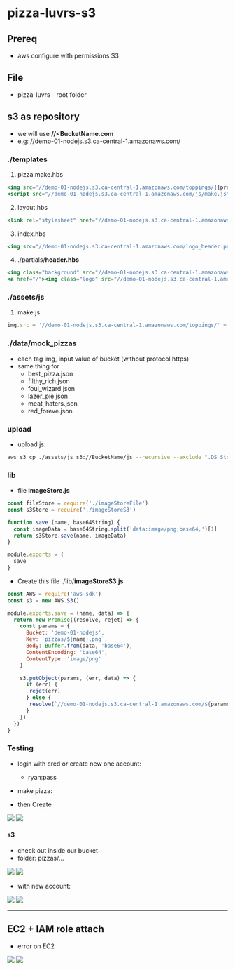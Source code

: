 # pizza-luvrs-s3

## Prereq

* aws configure with permissions S3

## File

* pizza-luvrs - root folder

## s3 as repository

* we will use **//<BucketName.com**
* e.g: //demo-01-nodejs.s3.ca-central-1.amazonaws.com/

### ./templates

1. pizza.make.hbs
````hbs
<img src='//demo-01-nodejs.s3.ca-central-1.amazonaws.com/toppings/{{previewImage}}' />
<script src="//demo-01-nodejs.s3.ca-central-1.amazonaws.com/js/make.js"></script>
````

2. layout.hbs
````hbs
<link rel="stylesheet" href="//demo-01-nodejs.s3.ca-central-1.amazonaws.com/css/stylesheet.css" />
````

3. index.hbs
````hbs
<img src="//demo-01-nodejs.s3.ca-central-1.amazonaws.com/logo_header.png" class="logo" />
````

4. ./partials/**header.hbs**
````hbs
<img class="background" src="//demo-01-nodejs.s3.ca-central-1.amazonaws.com/header.png" />
<a href="/"><img class="logo" src="//demo-01-nodejs.s3.ca-central-1.amazonaws.com/logo_header.png" /></a>
````

### ./assets/js

1. make.js
````js
img.src = '//demo-01-nodejs.s3.ca-central-1.amazonaws.com/toppings/' + val.image
````

### ./data/mock_pizzas

* each tag img, input value of bucket (without protocol https)
* same thing for :
    * best_pizza.json
    * filthy_rich.json
    * foul_wizard.json
    * lazer_pie.json
    * meat_haters.json
    * red_foreve.json

### upload
* upload js:
````bash
aws s3 cp ./assets/js s3://BucketName/js --recursive --exclude ".DS_Store"
````

### lib
* file **imageStore.js**
````js
const fileStore = require('./imageStoreFile')
const s3Store = require('./imageStoreS3')

function save (name, base64String) {
  const imageData = base64String.split('data:image/png;base64,')[1]
  return s3Store.save(name, imageData)
}

module.exports = {
  save
}
````

* Create this file ./lib/**imageStoreS3.js**
````js
const AWS = require('aws-sdk')
const s3 = new AWS.S3()

module.exports.save = (name, data) => {
  return new Promise((resolve, rejet) => {
    const params = {
      Bucket: 'demo-01-nodejs',
      Key: `pizzas/${name}.png`,
      Body: Buffer.from(data, 'base64'),
      ContentEncoding: 'base64',
      ContentType: 'image/png'
    }

    s3.putObject(params, (err, data) => {
      if (err) {
       rejet(err)
      } else {
       resolve(`//demo-01-nodejs.s3.ca-central-1.amazonaws.com/${params.Key}`)
      }
    })
  })
}
````

### Testing
* login with cred or create new one account:
  * ryan:pass
  
* make pizza:
* then Create

[<img src="https://i.imgur.com/OH5q6fJ.png">](https://i.imgur.com/OH5q6fJ.png)
[<img src="https://i.imgur.com/W5lU1A0.png">](https://i.imgur.com/W5lU1A0.png)

#### s3
* check out inside our bucket
* folder: pizzas/...

[<img src="https://i.imgur.com/QmJLRLX.png">](https://i.imgur.com/QmJLRLX.png)
[<img src="https://i.imgur.com/i9hOUxB.png">](https://i.imgur.com/i9hOUxB.png)

* with new account:

[<img src="https://i.imgur.com/MxyG9CW.png">](https://i.imgur.com/MxyG9CW.png)
[<img src="https://i.imgur.com/VEmyepb.png">](https://i.imgur.com/VEmyepb.png)

---

## EC2 + IAM role attach
* error on EC2

[<img src="https://i.imgur.com/VIpabN1.png">](https://i.imgur.com/VIpabN1.png)
[<img src="https://i.imgur.com/blKOSKu.png">](https://i.imgur.com/blKOSKu.png)
